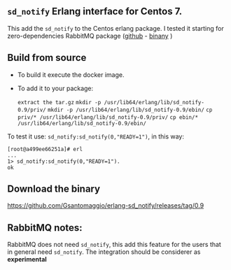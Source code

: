 `sd_notify` Erlang interface for Centos 7.
---

This add the `sd_notify` to the Centos erlang package.
I tested it starting for zero-dependencies RabbitMQ package ([github](https://github.com/rabbitmq/erlang-rpm) - [binany](https://www.rabbitmq.com/releases/erlang/) )

Build from source
-

* To build it execute the docker image.
* To add it to your package:

    `extract the tar.gz`
    `mkdir -p /usr/lib64/erlang/lib/sd_notify-0.9/priv/`
    `mkdir -p /usr/lib64/erlang/lib/sd_notify-0.9/ebin/`
    `cp priv/* /usr/lib64/erlang/lib/sd_notify-0.9/priv/`
    `cp ebin/* /usr/lib64/erlang/lib/sd_notify-0.9/ebin/`

 
To test it use: `sd_notify:sd_notify(0,"READY=1")`, in this way:

    [root@a499ee66251a]# erl
    ...    
    1> sd_notify:sd_notify(0,"READY=1").
    ok

Download the binary
-
https://github.com/Gsantomaggio/erlang-sd_notify/releases/tag/0.9

RabbitMQ notes:
-
RabbitMQ does not need `sd_notify`, this add this feature for the users that in general need `sd_notify`. The integration should be considerer as **experimental**  
